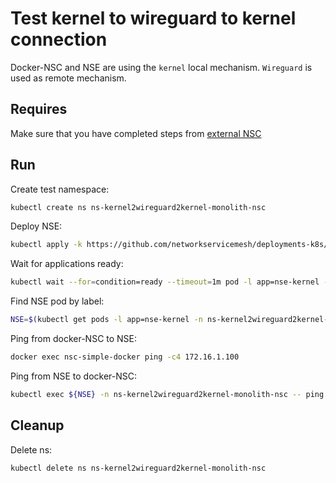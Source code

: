 # Test kernel to wireguard to kernel connection

Docker-NSC and NSE are using the `kernel` local mechanism.
`Wireguard` is used as remote mechanism.

## Requires

Make sure that you have completed steps from [external NSC](../../)

## Run

Create test namespace:
```bash
kubectl create ns ns-kernel2wireguard2kernel-monolith-nsc
```

Deploy NSE:
```bash
kubectl apply -k https://github.com/networkservicemesh/deployments-k8s/examples/k8s_monolith/external_nsc/usecases/Kernel2Wireguard2Kernel?ref=f8f75413428bd886b9b44cdb225b428931d0a16c
```

Wait for applications ready:
```bash
kubectl wait --for=condition=ready --timeout=1m pod -l app=nse-kernel -n ns-kernel2wireguard2kernel-monolith-nsc
```

Find NSE pod by label:
```bash
NSE=$(kubectl get pods -l app=nse-kernel -n ns-kernel2wireguard2kernel-monolith-nsc --template '{{range .items}}{{.metadata.name}}{{"\n"}}{{end}}')
```

Ping from docker-NSC to NSE:
```bash
docker exec nsc-simple-docker ping -c4 172.16.1.100
```

Ping from NSE to docker-NSC:
```bash
kubectl exec ${NSE} -n ns-kernel2wireguard2kernel-monolith-nsc -- ping -c 4 172.16.1.101
```

## Cleanup

Delete ns:

```bash
kubectl delete ns ns-kernel2wireguard2kernel-monolith-nsc
```
